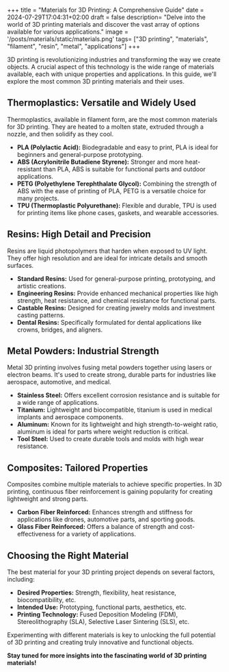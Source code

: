 +++
title = "Materials for 3D Printing: A Comprehensive Guide"
date = 2024-07-29T17:04:31+02:00
draft = false
description= "Delve into the world of 3D printing materials and discover the vast array of options available for various applications."
image = '/posts/materials/static/materials.png'
tags= ["3D printing", "materials", "filament", "resin", "metal", "applications"]
+++

3D printing is revolutionizing industries and transforming the way we create objects. A crucial aspect of this technology is the wide range of materials available, each with unique properties and applications. In this guide, we'll explore the most common 3D printing materials and their uses.

## Thermoplastics: Versatile and Widely Used

Thermoplastics, available in filament form, are the most common materials for 3D printing. They are heated to a molten state, extruded through a nozzle, and then solidify as they cool. 

* **PLA (Polylactic Acid):** Biodegradable and easy to print, PLA is ideal for beginners and general-purpose prototyping.
* **ABS (Acrylonitrile Butadiene Styrene):** Stronger and more heat-resistant than PLA, ABS is suitable for functional parts and outdoor applications.
* **PETG (Polyethylene Terephthalate Glycol):** Combining the strength of ABS with the ease of printing of PLA, PETG is a versatile choice for many projects.
* **TPU (Thermoplastic Polyurethane):** Flexible and durable, TPU is used for printing items like phone cases, gaskets, and wearable accessories.

## Resins: High Detail and Precision

Resins are liquid photopolymers that harden when exposed to UV light. They offer high resolution and are ideal for intricate details and smooth surfaces.

* **Standard Resins:** Used for general-purpose printing, prototyping, and artistic creations.
* **Engineering Resins:** Provide enhanced mechanical properties like high strength, heat resistance, and chemical resistance for functional parts.
* **Castable Resins:** Designed for creating jewelry molds and investment casting patterns.
* **Dental Resins:** Specifically formulated for dental applications like crowns, bridges, and aligners.

## Metal Powders: Industrial Strength

Metal 3D printing involves fusing metal powders together using lasers or electron beams. It's used to create strong, durable parts for industries like aerospace, automotive, and medical.

* **Stainless Steel:** Offers excellent corrosion resistance and is suitable for a wide range of applications.
* **Titanium:** Lightweight and biocompatible, titanium is used in medical implants and aerospace components.
* **Aluminum:**  Known for its lightweight and high strength-to-weight ratio, aluminum is ideal for parts where weight reduction is critical.
* **Tool Steel:** Used to create durable tools and molds with high wear resistance.

## Composites: Tailored Properties

Composites combine multiple materials to achieve specific properties. In 3D printing, continuous fiber reinforcement is gaining popularity for creating lightweight and strong parts.

* **Carbon Fiber Reinforced:** Enhances strength and stiffness for applications like drones, automotive parts, and sporting goods.
* **Glass Fiber Reinforced:** Offers a balance of strength and cost-effectiveness for a variety of applications.

## Choosing the Right Material

The best material for your 3D printing project depends on several factors, including:

* **Desired Properties:** Strength, flexibility, heat resistance, biocompatibility, etc.
* **Intended Use:** Prototyping, functional parts, aesthetics, etc.
* **Printing Technology:** Fused Deposition Modeling (FDM), Stereolithography (SLA), Selective Laser Sintering (SLS), etc.

Experimenting with different materials is key to unlocking the full potential of 3D printing and creating truly innovative and functional objects.

**Stay tuned for more insights into the fascinating world of 3D printing materials!**
